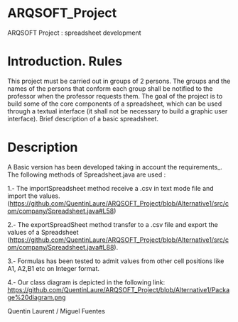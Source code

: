 # ARQSOFT_Project
ARQSOFT Project : spreadsheet development
# Introduction. Rules
This project must be carried out in groups of 2 persons.
The groups and the names of the persons that conform each group shall be notified to the professor when the professor requests them.
The goal of the project is to build some of the core components of a spreadsheet, which can be used through a textual interface (it shall not be necessary to build a graphic user interface).
Brief description of a basic spreadsheet.

# Description

A Basic version has been developed taking in account the requirements_.
The following methods of Spreadsheet.java are used :

 1.- The importSpreadsheet method receive a .csv in text mode file and import the values. (https://github.com/QuentinLaure/ARQSOFT_Project/blob/Alternative1/src/com/company/Spreadsheet.java#L58) 
 
 2.- The exportSpreadSheet method transfer to a .csv file and export the values of a Spreadsheet  (https://github.com/QuentinLaure/ARQSOFT_Project/blob/Alternative1/src/com/company/Spreadsheet.java#L88).
 
3.- Formulas has been tested to admit values from other cell positions like A1, A2,B1 etc on Integer format.

4.- Our class diagram is depicted in the following link: https://github.com/QuentinLaure/ARQSOFT_Project/blob/Alternative1/Package%20diagram.png


Quentin Laurent /
Miguel Fuentes
